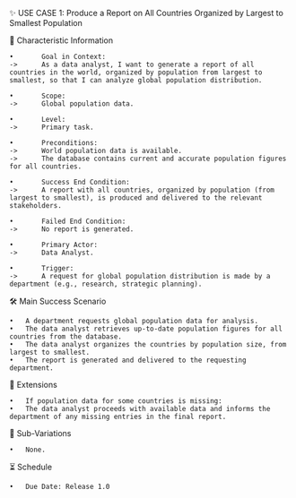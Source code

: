 ✨ USE CASE 1: Produce a Report on All Countries Organized by Largest to Smallest Population

📌 Characteristic Information

	•       Goal in Context:
	->      As a data analyst, I want to generate a report of all countries in the world, organized by population from largest to smallest, so that I can analyze global population distribution.
	
    •       Scope:
	->      Global population data.

	•       Level:
	->      Primary task.

	•       Preconditions:
	->      World population data is available.
    ->      The database contains current and accurate population figures for all countries.
	
    •       Success End Condition:
	->      A report with all countries, organized by population (from largest to smallest), is produced and delivered to the relevant stakeholders.
	
    •       Failed End Condition:
	->      No report is generated.
	
    •       Primary Actor:
	->      Data Analyst.

    •       Trigger:
	->      A request for global population distribution is made by a department (e.g., research, strategic planning).

🛠 Main Success Scenario

	•	A department requests global population data for analysis.
	•	The data analyst retrieves up-to-date population figures for all countries from the database.
	•	The data analyst organizes the countries by population size, from largest to smallest.
	•	The report is generated and delivered to the requesting department.

🚨 Extensions

	•	If population data for some countries is missing:
	•	The data analyst proceeds with available data and informs the department of any missing entries in the final report.

🔀 Sub-Variations

	•	None.

⏳ Schedule

	•	Due Date: Release 1.0
